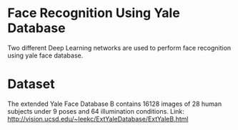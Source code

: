 # Face Recognition Using Yale Database
Two different Deep Learning networks are used to perform face recognition using yale face database. 



# Dataset
The extended Yale Face Database B contains 16128 images of 28 human subjects
under 9 poses and 64 illumination conditions. 
Link: http://vision.ucsd.edu/~leekc/ExtYaleDatabase/ExtYaleB.html
